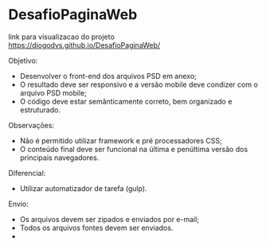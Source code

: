 # DesafioPaginaWeb

link para visualizacao do projeto
 https://diogodvs.github.io/DesafioPaginaWeb/


Objetivo:
- Desenvolver o front-end dos arquivos PSD em anexo;
- O resultado deve ser responsivo e a versão mobile deve condizer com o arquivo PSD mobile;
- O código deve estar semânticamente correto, bem organizado e estruturado.

Observações:
- Não é permitido utilizar framework e pré processadores CSS;
- O conteúdo final deve ser funcional na última e penúltima versão dos principais navegadores.

Diferencial:
- Utilizar automatizador de tarefa (gulp).

Envio:
- Os arquivos devem ser zipados e enviados por e-mail;
- Todos os arquivos fontes devem ser enviados.
- 
